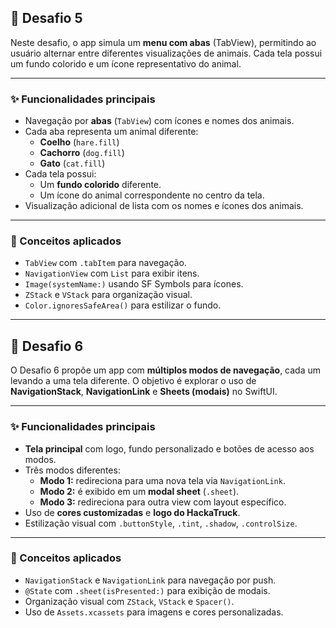 
## 🧩 Desafio 5

Neste desafio, o app simula um **menu com abas** (TabView), permitindo ao usuário alternar entre diferentes visualizações de animais. Cada tela possui um fundo colorido e um ícone representativo do animal.

---

### ✨ Funcionalidades principais

- Navegação por **abas** (`TabView`) com ícones e nomes dos animais.
- Cada aba representa um animal diferente:
  - **Coelho** (`hare.fill`)
  - **Cachorro** (`dog.fill`)
  - **Gato** (`cat.fill`)
- Cada tela possui:
  - Um **fundo colorido** diferente.
  - Um ícone do animal correspondente no centro da tela.
- Visualização adicional de lista com os nomes e ícones dos animais.

---

### 🧠 Conceitos aplicados

- `TabView` com `.tabItem` para navegação.
- `NavigationView` com `List` para exibir itens.
- `Image(systemName:)` usando SF Symbols para ícones.
- `ZStack` e `VStack` para organização visual.
- `Color.ignoresSafeArea()` para estilizar o fundo.

---

## 🧩 Desafio 6

O Desafio 6 propõe um app com **múltiplos modos de navegação**, cada um levando a uma tela diferente. O objetivo é explorar o uso de **NavigationStack**, **NavigationLink** e **Sheets (modais)** no SwiftUI.

---

### ✨ Funcionalidades principais

- **Tela principal** com logo, fundo personalizado e botões de acesso aos modos.
- Três modos diferentes:
  - **Modo 1:** redireciona para uma nova tela via `NavigationLink`.
  - **Modo 2:** é exibido em um **modal sheet** (`.sheet`).
  - **Modo 3:** redireciona para outra view com layout específico.
- Uso de **cores customizadas** e **logo do HackaTruck**.
- Estilização visual com `.buttonStyle`, `.tint`, `.shadow`, `.controlSize`.

---

### 🧠 Conceitos aplicados

- `NavigationStack` e `NavigationLink` para navegação por push.
- `@State` com `.sheet(isPresented:)` para exibição de modais.
- Organização visual com `ZStack`, `VStack` e `Spacer()`.
- Uso de `Assets.xcassets` para imagens e cores personalizadas.
